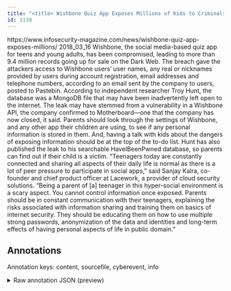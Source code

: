 ```yaml
---
title: "<title> Wishbone Quiz App Exposes Millions of Kids to Criminals </title>"
id: 1138
---
```


<title> Wishbone Quiz App Exposes Millions of Kids to Criminals </title>
<source> https://www.infosecurity-magazine.com/news/wishbone-quiz-app-exposes-millions/ </source>
<date> 2018_03_16 </date>
<text>
Wishbone, the social media-based quiz app for teens and young adults, has been compromised, leading to more than 9.4 million records going up for sale on the Dark Web.
The breach gave the attackers access to Wishbone users’ user names, any real or nicknames provided by users during account registration, email addresses and telephone numbers, according to an email sent by the company to users, posted to Pastebin.
According to independent researcher Troy Hunt, the database was a MongoDB file that may have been inadvertently left open to the internet. The leak may have stemmed from a vulnerability in a Wishbone API, the company confirmed to Motherboard—one that the company has now closed, it said.
Parents should look through the settings of Wishbone, and any other app their children are using, to see if any personal information is stored in them. And, having a talk with kids about the dangers of exposing information should be at the top of the to-do list. Hunt has also published the leak to his searchable HaveIBeenPwned database, so parents can find out if their child is a victim.
“Teenagers today are constantly connected and sharing all aspects of their daily life is normal as there is a lot of peer pressure to participate in social apps,” said Sanjay Kalra, co-founder and chief product officer at Lacework, a provider of cloud security solutions. “Being a parent of [a] teenager in this hyper-social environment is a scary aspect. You cannot control information once exposed. Parents should be in constant communication with their teenagers, explaining the risks associated with information sharing and training them on basics of internet security. They should be educating them on how to use multiple strong passwords, anonymization of the data and identities and long-term effects of having personal aspects of life in public domain.”
</text>



## Annotations

Annotation keys: content, sourcefile, cyberevent, info

<details>
<summary>Raw annotation JSON (preview)</summary>

```json
{
  "content": "Wishbone, the social media-based quiz app for teens and young adults, has been compromised, leading to more than 9.4 million records going up for sale on the Dark Web. The breach gave the attackers access to Wishbone users\u2019 user names, any real or nicknames provided by users during account registration, email addresses and telephone numbers, according to an email sent by the company to users, posted to Pastebin. According to independent researcher Troy Hunt, the database was a MongoDB file that may have been inadvertently left open to the internet. The leak may have stemmed from a vulnerability in a Wishbone API, the company confirmed to Motherboard\u2014one that the company has now closed, it said. Parents should look through the settings of Wishbone, and any other app their children are using, to see if any personal information is stored in them. And, having a talk with kids about the dangers of exposing information should be at the top of the to-do list. Hunt has also published the leak to his searchable HaveIBeenPwned database, so parents can find out if their child is a victim. \u201cTeenagers today are constantly connected and sharing all aspects of their daily life is normal as there is a lot of peer pressure to participate in social apps,\u201d said Sanjay Kalra, co-founder and chief product officer at Lacework, a provider of cloud security solutions. \u201cBeing a parent of [a] teenager in this hyper-social environment is a scary aspect. You cannot control information once exposed. Parents should be in constant communication with their teenagers, explaining the risks associated with information sharing and training them on basics of internet security. They should be educating them on how to use multiple strong passwords, anonymization of the data and identities and long-term effects of having personal aspects of life in public domain.\u201d",
  "sourcefile": "1138.txt",
  "cyberevent": {
    "hopper": [
      {
        "index": 0,
        "relation": "Same",
        "events": [
          {
            "index": "E1",
            "type": "Attack",
            "realis": "Actual",
            "nugget": {
              "startOffset": 70,
              "index": "T1",
              "endOffset": 90,
              "text": "has been compromised"
            },
            "argument": [
              {
                "index": "T2",
                "text": "Wishbone",
                "endOffset": 8,
                "role": {
                  "type": "Victim"
                },
                "startOffset": 0,
                "type": "Organization"
              },
              {
                "index": "T3",
                "text": "9.4 million",
                "endOffset": 124,
                "role": {
                  "type": "Number-of-Data"
                },
                "startOffset": 113,
                "type": "Number"
              },
              {
                "index": "T4",
                "text": "records",
                "endOffset": 132,
                "role": {
                  "type": "Compromised-Data"
                },
                "startOffset": 125,
                "type": "Data"
              },
              {
                "index": "T5",
                "text": "sale on the Dark Web",
                "endOffset": 166,
                "role": {
                  "type": "Purpose",
                  "subtype": "Selling",
                  "confidence": 1.0
                },
                "startOffset": 146,
                "type": "Purpose"
              }
            ],
            "subtype": "Databreach"
          },
          {
            "index": "E2",
            "type": "Attack",
            "realis": "Actual",
            "nugget": {
              "startOffset": 198,
              "index": "T6",
              "endOffset": 204,
              "text": "access"
            },
            "argument": [
              {
                "index": "T9",
        
```
</details>
